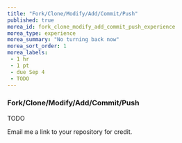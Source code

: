 ```yaml
---
title: "Fork/Clone/Modify/Add/Commit/Push"
published: true
morea_id: fork_clone_modify_add_commit_push_experience
morea_type: experience
morea_summary: "No turning back now"
morea_sort_order: 1
morea_labels:
 - 1 hr
 - 1 pt
 - due Sep 4
 - TODO
---
```


### Fork/Clone/Modify/Add/Commit/Push

TODO

Email me a link to your repository for credit.
